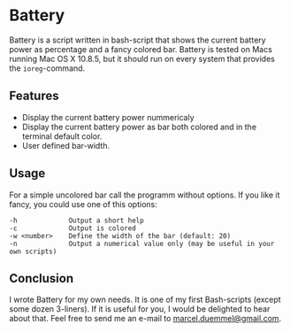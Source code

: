 # Battery

Battery is a script written in bash-script that shows the current battery power
as percentage and a fancy colored bar.
Battery is tested on Macs running Mac OS X 10.8.5, but it should run on every
system that provides the `ioreg`-command.

## Features

* Display the current battery power nummericaly
* Display the current battery power as bar both colored and in the terminal
  default color.
* User defined bar-width.

## Usage

For a simple uncolored bar call the programm without options.
If you like it fancy, you could use one of this options:

	-h             Output a short help
	-c             Output is colored
	-w <number>    Define the width of the bar (default: 20)
	-n             Output a numerical value only (may be useful in your own scripts)

## Conclusion

I wrote Battery for my own needs. It is one of my first Bash-scripts (except
some dozen 3-liners). If it is useful for you, I would be delighted to hear
about that. Feel free to send me an e-mail to
 [marcel.duemmel@gmail.com](mailto:marcel.duemmel@gmail.com).
